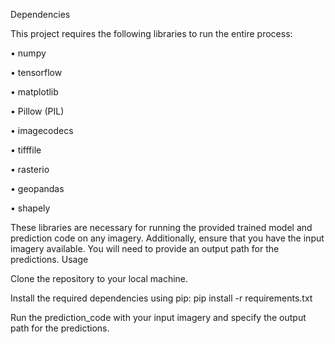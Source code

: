 Dependencies

This project requires the following libraries to run the entire process:

• numpy

• tensorflow

• matplotlib

• Pillow (PIL)

• imagecodecs

• tifffile

• rasterio

• geopandas

• shapely

These libraries are necessary for running the provided trained model and prediction code on any imagery. Additionally, ensure that you have the input imagery available. You will need to provide an output path for the predictions. Usage

Clone the repository to your local machine.

Install the required dependencies using pip:
pip install -r requirements.txt

Run the prediction_code with your input imagery and specify the output path for the predictions.
